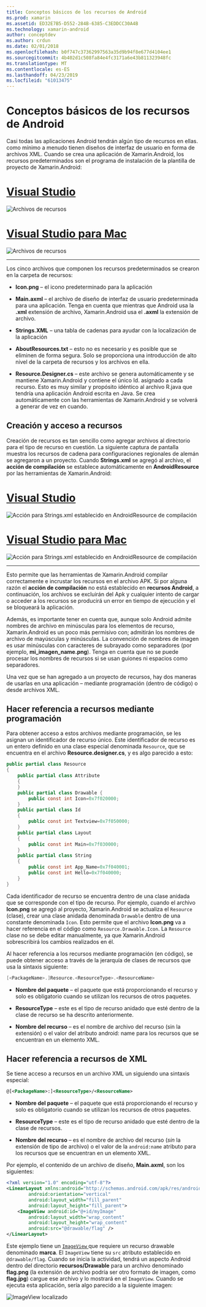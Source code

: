 ```yaml
---
title: Conceptos básicos de los recursos de Android
ms.prod: xamarin
ms.assetid: ED32E7B5-D552-284B-6385-C3EDDCC30A4B
ms.technology: xamarin-android
author: conceptdev
ms.author: crdun
ms.date: 02/01/2018
ms.openlocfilehash: b0f747c37362997563a35d9b94f8e677d4104ee1
ms.sourcegitcommit: 4b402d1c508fa84e4fc3171a6e43b811323948fc
ms.translationtype: MT
ms.contentlocale: es-ES
ms.lasthandoff: 04/23/2019
ms.locfileid: "61013475"
---
```

# <a name="android-resource-basics"></a>Conceptos básicos de los recursos de Android

Casi todas las aplicaciones Android tendrán algún tipo de recursos en ellas. como mínimo a menudo tienen diseños de interfaz de usuario en forma de archivos XML. Cuando se crea una aplicación de Xamarin.Android, los recursos predeterminados son el programa de instalación de la plantilla de proyecto de Xamarin.Android:

# <a name="visual-studiotabwindows"></a>[Visual Studio](#tab/windows)

![Archivos de recursos](android-resource-basics-images/01-resource-files-vs.png)
 
# <a name="visual-studio-for-mactabmacos"></a>[Visual Studio para Mac](#tab/macos)

![Archivos de recursos](android-resource-basics-images/01-resource-files-xs.png)
 
-----

Los cinco archivos que componen los recursos predeterminados se crearon en la carpeta de recursos:

-  **Icon.png** &ndash; el icono predeterminado para la aplicación

-  **Main.axml** &ndash; el archivo de diseño de interfaz de usuario predeterminada para una aplicación. Tenga en cuenta que mientras que Android usa la **.xml** extensión de archivo, Xamarin.Android usa el **.axml** la extensión de archivo.

-  **Strings.XML** &ndash; una tabla de cadenas para ayudar con la localización de la aplicación

-  **AboutResources.txt** &ndash; esto no es necesario y es posible que se eliminen de forma segura. Solo se proporciona una introducción de alto nivel de la carpeta de recursos y los archivos en ella.

-  **Resource.Designer.cs** &ndash; este archivo se genera automáticamente y se mantiene Xamarin.Android y contiene el único Id. asignado a cada recurso. Esto es muy similar y propósito idéntico al archivo R.java que tendría una aplicación Android escrita en Java. Se crea automáticamente con las herramientas de Xamarin.Android y se volverá a generar de vez en cuando.


## <a name="creating-and-accessing-resources"></a>Creación y acceso a recursos

Creación de recursos es tan sencillo como agregar archivos al directorio para el tipo de recurso en cuestión. La siguiente captura de pantalla muestra los recursos de cadena para configuraciones regionales de alemán se agregaron a un proyecto. Cuando **Strings.xml** se agregó al archivo, el **acción de compilación** se establece automáticamente en **AndroidResource** por las herramientas de Xamarin.Android:

# <a name="visual-studiotabwindows"></a>[Visual Studio](#tab/windows)

![Acción para Strings.xml establecido en AndroidResource de compilación](android-resource-basics-images/02-build-action-vs.png)
 
# <a name="visual-studio-for-mactabmacos"></a>[Visual Studio para Mac](#tab/macos)

![Acción para Strings.xml establecido en AndroidResource de compilación](android-resource-basics-images/02-build-action-xs.png)
 
-----
 

Esto permite que las herramientas de Xamarin.Android compilar correctamente e incrustar los recursos en el archivo APK. Si por alguna razón el **acción de compilación** no está establecido en **recursos Android**, a continuación, los archivos se excluirán del Apk y cualquier intento de cargar o acceder a los recursos se producirá un error en tiempo de ejecución y el se bloqueará la aplicación.

Además, es importante tener en cuenta que, aunque solo Android admite nombres de archivo en minúsculas para los elementos de recurso, Xamarin.Android es un poco más permisivo con; admitirán los nombres de archivo de mayúsculas y minúsculas. La convención de nombres de imagen es usar minúsculas con caracteres de subrayado como separadores (por ejemplo, **mi\_imagen\_name.png**). Tenga en cuenta que no se puede procesar los nombres de recursos si se usan guiones ni espacios como separadores.

Una vez que se han agregado a un proyecto de recursos, hay dos maneras de usarlas en una aplicación &ndash; mediante programación (dentro de código) o desde archivos XML.


## <a name="referencing-resources-programmatically"></a>Hacer referencia a recursos mediante programación

Para obtener acceso a estos archivos mediante programación, se les asignan un identificador de recurso único. Este identificador de recurso es un entero definido en una clase especial denominada `Resource`, que se encuentra en el archivo **Resource.designer.cs**, y es algo parecido a esto:

```csharp
public partial class Resource
{
    public partial class Attribute
    {
    }
    public partial class Drawable {
        public const int Icon=0x7f020000;
    }
    public partial class Id
    {
        public const int Textview=0x7f050000;
    }
    public partial class Layout
    {
        public const int Main=0x7f030000;
    }
    public partial class String
    {
        public const int App_Name=0x7f040001;
        public const int Hello=0x7f040000;
    }
}
```

Cada identificador de recurso se encuentra dentro de una clase anidada que se corresponde con el tipo de recurso. Por ejemplo, cuando el archivo **Icon.png** se agregó al proyecto, Xamarin.Android se actualiza el `Resource` (clase), crear una clase anidada denominada `Drawable` dentro de una constante denominada `Icon`.
Esto permite que el archivo **Icon.png** va a hacer referencia en el código como `Resource.Drawable.Icon`. La `Resource` clase no se debe editar manualmente, ya que Xamarin.Android sobrescribirá los cambios realizados en él.

Al hacer referencia a los recursos mediante programación (en código), se puede obtener acceso a través de la jerarquía de clases de recursos que usa la sintaxis siguiente:

```csharp
[<PackageName>.]Resource.<ResourceType>.<ResourceName>
```

-  **Nombre del paquete** &ndash; el paquete que está proporcionando el recurso y solo es obligatorio cuando se utilizan los recursos de otros paquetes.

-  **ResourceType** &ndash; este es el tipo de recurso anidado que esté dentro de la clase de recurso se ha descrito anteriormente.

-  **Nombre del recurso** &ndash; es el nombre de archivo del recurso (sin la extensión) o el valor del atributo android: name para los recursos que se encuentran en un elemento XML.


## <a name="referencing-resources-from-xml"></a>Hacer referencia a recursos de XML

Se tiene acceso a recursos en un archivo XML un siguiendo una sintaxis especial:

```xml
@[<PackageName>:]<ResourceType>/<ResourceName>
```

-  **Nombre del paquete** &ndash; el paquete que está proporcionando el recurso y solo es obligatorio cuando se utilizan los recursos de otros paquetes.

-  **ResourceType** &ndash; este es el tipo de recurso anidado que esté dentro de la clase de recursos.

-  **Nombre del recurso** &ndash; es el nombre de archivo del recurso (*sin* la extensión de tipo de archivo) o el valor de la `android:name` atributo para los recursos que se encuentran en un elemento XML.

Por ejemplo, el contenido de un archivo de diseño, **Main.axml**, son los siguientes:

```xml
<?xml version="1.0" encoding="utf-8"?>
<LinearLayout xmlns:android="http://schemas.android.com/apk/res/android"
        android:orientation="vertical"
        android:layout_width="fill_parent"
        android:layout_height="fill_parent">
    <ImageView android:id="@+id/myImage"
        android:layout_width="wrap_content"
        android:layout_height="wrap_content"
        android:src="@drawable/flag" />
</LinearLayout>
```

Este ejemplo tiene un [ `ImageView` ](https://github.com/xamarin/recipes/tree/master/Recipes/android/controls/imageview) que requiere un recurso drawable denominado **marca**. El `ImageView` tiene su `src` atributo establecido en `@drawable/flag`. Cuando se inicia la actividad, tendrá un aspecto Android dentro del directorio **recursos/Drawable** para un archivo denominado **flag.png** (la extensión de archivo podría ser otro formato de imagen, como **flag.jpg**) cargue ese archivo y lo mostrará en el `ImageView`.
Cuando se ejecuta esta aplicación, sería algo parecido a la siguiente imagen:

![ImageView localizado](android-resource-basics-images/03-localized-screenshot.png)
